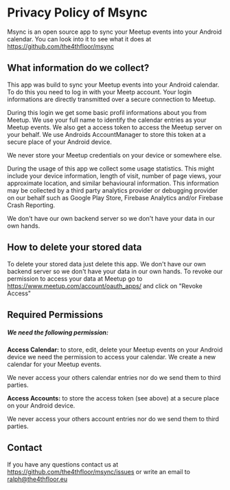 # Privacy Policy of Msync

Msync is an open source app to sync your Meetup events into your Android calendar. You can look into it to see what it does at https://github.com/the4thfloor/msync

## What information do we collect?

This app was build to sync your Meetup events into your Android calendar. To do this you need to log in with your Meetp account. Your login informations are directly transmitted over a secure connection to Meetup.

During this login we get some basic profil informations about you from Meetup. We use your full name to identify the calendar entries as your Meetup events.
We also get a access token to access the Meetup server on your behalf. We use Androids AccountManager to store this token at a secure place of your Android device.

We never store your Meetup credentials on your device or somewhere else.

During the usage of this app we collect some usage statistics. This might include your device information, length of visit, number of page views, your approximate location, and similar behavioural information. This information may be collected by a third party analytics provider or debugging provider on our behalf such as Google Play Store, Firebase Analytics and/or Firebase Crash Reporting.

We don't have our own backend server so we don't have your data in our own hands.

## How to delete your stored data
To delete your stored data just delete this app. We don't have our own backend server so we don't have your data in our own hands.
To revoke our permission to access your data at Meetup go to https://www.meetup.com/account/oauth_apps/ and click on "Revoke Access"

## Required Permissions

##### We need the following permission:

**Access Calendar:** to store, edit, delete your Meetup events on your Android device we need the permission to access your calendar. We create a new calendar for your Meetup events.

We never access your others calendar entries nor do we send them to third parties.


**Access Accounts:** to store the access token (see above) at a secure place on your Android device.

We never access your others account entries nor do we send them to third parties.

## Contact

If you have any questions contact us at https://github.com/the4thfloor/msync/issues or write an email to ralph@the4thfloor.eu
